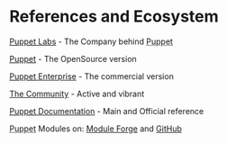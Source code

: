 <h1>References and Ecosystem</h1>
       
                            
<p><a href="http://puppetlabs.com"><abbr title="Puppet automation tool">Puppet</abbr> Labs</a> - The Company behind <abbr title="Puppet automation tool">Puppet</abbr></p>
<p><a href="http://puppetlabs.com/puppet/puppet-open-source/"><abbr title="Puppet automation tool">Puppet</abbr></a> - The OpenSource version</p>
<p><a href="http://puppetlabs.com/puppet/puppet-enterprise/"><abbr title="Puppet automation tool">Puppet</abbr> Enterprise</a> - The commercial version</p>
<p><a href="http://puppetlabs.com/community/overview/">The Community</a> - Active and vibrant</p>
<p><a href="http://docs.puppetlabs.com/"><abbr title="Puppet automation tool">Puppet</abbr> Documentation</a> - Main and Official reference</p>
<p><abbr title="Puppet automation tool">Puppet</abbr> Modules on: <a href="http://forge.puppetlabs.com">Module Forge</a> and <a href="https://github.com/search?q=puppet">GitHub</a></p>
     